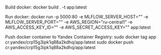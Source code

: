 

Build docker:
docker build . -t app:latest

Run docker:
docker run -p 5000:80 -e MLFLOW_SERVER_HOST="<HOST>" -e MLFLOW_SERVER_PORT="<PORT>" -e AWS_REGION="ru-central1" -e AWS_ACCESS_KEY_ID="<ID>" -e AWS_SECRET_ACCESS_KEY="<KEY>" app:latest

Push docker container to Yandex Container Registry:
sudo docker tag app cr.yandex/crp15g3ipk1q88a2kdhq/app:latest
sudo docker push cr.yandex/crp15g3ipk1q88a2kdhq/app:latest
